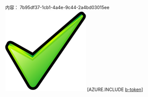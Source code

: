内容： 7b95df37-1cb1-4a4e-9c44-2a4bd03015ee![图像](806e17c4-b69b-400b-a28b-21cfaa988142.png)
[AZURE.INCLUDE [b-token](b8e757a2-7994-4e3e-9b06-b73750b8c785.md)]
